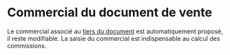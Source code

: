 # Commercial du document de vente

Le commercial associé au [tiers 
 du document](../../../../Tiers/3/Client/ClientOngletCommercial.md) est automatiquement proposé, il reste modifiable. La saisie 
 du commercial est indispensable au calcul des commissions.


